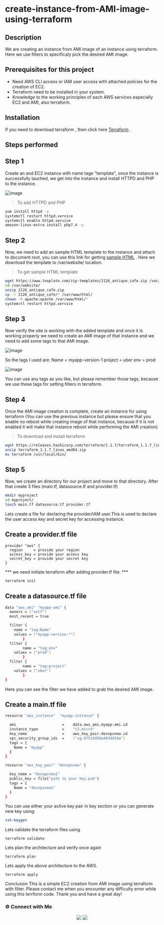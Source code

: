 # create-instance-from-AMI-image-using-terraform

## Description

We are creating an instance from AMI image of an instance using terraform. Here we use filters to specificaly pick the desired AMI image.

## Prerequisites for this project

- Need AWS CLI access or IAM user access with attached policies for the creation of EC2.
- Terraform need to be installed in your system.
- Knowledge to the working principles of each AWS services especially EC2 and AMI, also terraform.

## Installation

If you need to download terraform , then click here [Terraform](https://www.terraform.io/downloads.html) .

## Steps performed

## Step 1

Create an and EC2 instance with name tage "template", once the instance is successfully lauched, we get into the instance and install HTTPD and PHP to the instance.

![image](https://user-images.githubusercontent.com/100773863/162455135-7c999ad2-9db9-4913-b35c-b81867b1e7ca.png)


> To add HTTPD and PHP

~~~sh
yum install httpd -y
systemctl restart httpd.service
systemctl enable httpd.service
amazon-linux-extra install php7.4 -y
~~~

## Step 2

Now, we need to add an sample HTML template to the instance and attach to document root, you can use this link for getting [sample HTML](https://www.tooplate.com/) . 
Here we download the template to /var/website/ location.

> To get sample HTML template

~~~sh
wget https://www.tooplate.com/zip-templates/2126_antique_cafe.zip /var/website/
cd /var/website/
unzip 2126_antique_cafe.zip
cp -r 2126_antique_cafe/* /var/www/html/
chown -R apache:apache /var/www/html/*
systemctl restart httpd.service
~~~

## Step 3


Now verify the site is working with the added template and once it is working properly we need to create an AMI image of that instance and we need to add some tags to that AMI image.

![image](https://user-images.githubusercontent.com/100773863/162455364-f7177029-2190-473f-9a9c-af2c00f0f30a.png)

So the tags I used are:
Name = myapp-version-1
project = uber
env = prod

![image](https://user-images.githubusercontent.com/100773863/162455746-6fc77274-e5bc-4492-afe7-f9bdeef36edb.png)

You can use any tags as you like, but please remember those tags, because we use these tags for setting filters in terraform.

## Step 4

Once the AMI image creation is complete, create an instance for using terraform (You can use the previous instance but please ensure that you enable no reboot while creating image of that instance, because if it is not enabled it will make that instance reboot while performing the AMI creation)

> To download and install terraform

~~~sh
wget https://releases.hashicorp.com/terraform/1.1.7/terraform_1.1.7_linux_amd64.zip
unzip terraform_1.1.7_linux_amd64.zip
mv terraform /usr/local/bin/
~~~

## Step 5

Now, we create an directory for our project and move to that directory. After that create 3 files (main.tf, datasource.tf and provider.tf)

~~~sh
mkdir myproject
cd myproject/
touch main.tf datasource.tf provider.tf
~~~
 
Lets create a file for declaring the provider/IAM user.This is used to declare the user access key and secret key for accessing instance.
 
 ## Create a provider.tf file

~~~
provider "aws" {
  region     = provide your region
  access_key = provide your access key
  secret_key = provide your secret key
}
~~~

*** we need initiate terraform after adding provider.tf file: ***

~~~sh
terraform init
~~~

## Create a datasource.tf file

~~~sh
data "aws_ami" "myapp-ami" {
  owners = ["self"]
  most_recent = true

  filter {
    name = "tag:Name"
    values = ["myapp-version-*"]
        }
  filter {
        name = "tag:env"
    values = ["prod"]
        }
  filter {
        name = "tag:project"
    values = ["uber"]
        }
}
~~~

Here you can see the filter we have added to grab the desired AMI image.

## Create a main.tf file

~~~sh
resource "aws_instance"  "myapp-instance" {

  ami                     =    data.aws_ami.myapp-ami.id
  instance_type           =    "t2.micro"
  key_name                =    aws_key_pair.devopsnew.id
  vpc_security_group_ids  =    ["sg-0751dd58a493dd19a"]
  tags = {
    Name = "myapp"
  }
}

resource "aws_key_pair" "devopsnew" {

  key_name = "devopsnew1"
  public_key = file("path to your key.pub")
  tags = {
    Name = "devopsnew1"
  }
}
~~~

You can use either your active key pair in key section or you can generate new key using:

~~~sh
ssh-keygen
~~~

Lets validate the terraform files using

```
terraform validate
```

Lets plan the architecture and verify once again

```
terraform plan
```

Lets apply the above architecture to the AWS.

```
terraform apply
```

Conclusion
This is a simple EC2 creation from AMI image using terraform with filter. Please contact me when you encounter any difficulty error while using this terrform code. Thank you and have a great day!


### ⚙️ Connect with Me
<p align="center">
<a href="https://www.instagram.com/dev_anand__/"><img src="https://img.shields.io/badge/Instagram-E4405F?style=for-the-badge&logo=instagram&logoColor=white"/></a>
<a href="https://www.linkedin.com/in/dev-anand-477898201/"><img src="https://img.shields.io/badge/LinkedIn-0077B5?style=for-the-badge&logo=linkedin&logoColor=white"/></a>

